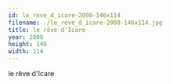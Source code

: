```yaml
---
id: le_reve_d_icare-2008-146x114
filename: ./le_reve_d_icare-2008-146x114.jpg
title: le rêve d'Icare
year: 2008
height: 146
width: 114
---
```


le rêve d'Icare
